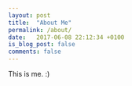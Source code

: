 ```yaml
---
layout: post
title:  "About Me"
permalink: /about/
date:   2017-06-08 22:12:34 +0100
is_blog_post: false
comments: false
---
```


This is me. :)